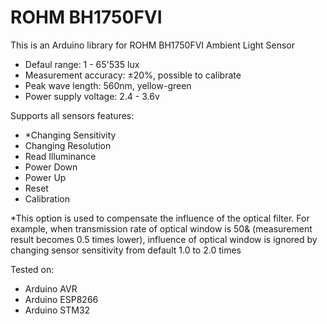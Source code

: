 # ROHM BH1750FVI
This is an Arduino library for ROHM BH1750FVI Ambient Light Sensor

- Defaul range:         1 - 65'535 lux
- Measurement accuracy: ±20%, possible to calibrate
- Peak wave length:     560nm, yellow-green
- Power supply voltage: 2.4 - 3.6v

Supports all sensors features:

- *Changing Sensitivity
- Changing Resolution
- Read Illuminance
- Power Down
- Power Up
- Reset
- Calibration

*This option is used to compensate the influence of the optical filter. For example, when transmission rate of optical window is 50& (measurement result becomes 0.5 times lower), influence of optical window is ignored by changing sensor sensitivity from default 1.0 to 2.0 times

Tested on:

- Arduino AVR
- Arduino ESP8266
- Arduino STM32

